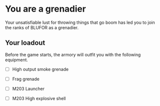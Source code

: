 # You are a grenadier

Your unsatisfiable lust for throwing things that go boom has led you to join the ranks of BLUFOR as a grenadier.


## Your loadout

Before the game starts, the armory will outfit you with the following equipment.

  * [ ] High output smoke grenade
  * [ ] Frag grenade
  * [ ] M203 Launcher
  * [ ] M203 High explosive shell

